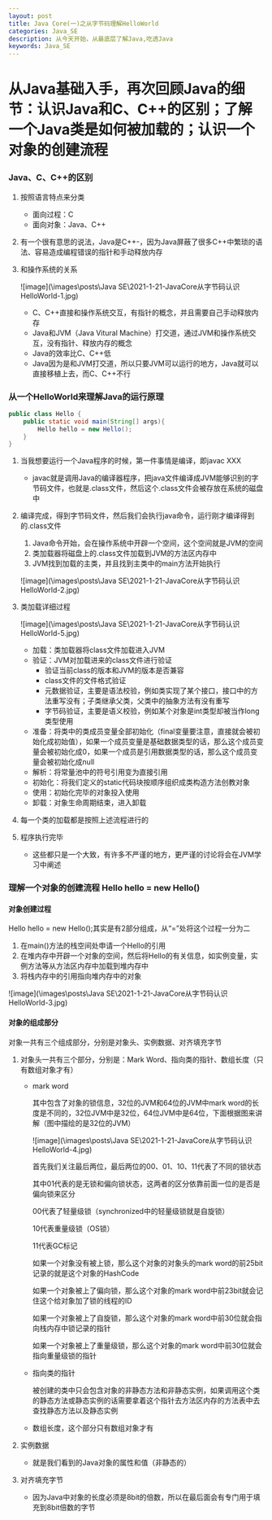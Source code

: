 ```yaml
---
layout: post
title: Java Core(一)之从字节码理解HelloWorld
categories: Java_SE
description: 从今天开始，从最底层了解Java,吃透Java
keywords: Java_SE
---
```


从Java基础入手，再次回顾Java的细节：认识Java和C、C++的区别；了解一个Java类是如何被加载的；认识一个对象的创建流程
======

### Java、C、C++的区别

1. 按照语言特点来分类

   - 面向过程：C
   - 面向对象：Java、C++

2. 有一个很有意思的说法，Java是C++-，因为Java屏蔽了很多C++中繁琐的语法、容易造成编程错误的指针和手动释放内存

3. 和操作系统的关系

   ![image](\images\posts\Java SE\2021-1-21-JavaCore从字节码认识HelloWorld-1.jpg)

   - C、C++直接和操作系统交互，有指针的概念，并且需要自己手动释放内存
   - Java和JVM（Java Vitural Machine）打交道，通过JVM和操作系统交互，没有指针、释放内存的概念
   - Java的效率比C、C++低
   - Java因为是和JVM打交道，所以只要JVM可以运行的地方，Java就可以直接移植上去，而C、C++不行

### 从一个HelloWorld来理解Java的运行原理

```java
public class Hello {
    public static void main(String[] args){
        Hello hello = new Hello();
    }
}
```

1. 当我想要运行一个Java程序的时候，第一件事情是编译，即javac XXX

   - javac就是调用Java的编译器程序，把java文件编译成JVM能够识别的字节码文件，也就是.class文件，然后这个.class文件会被存放在系统的磁盘中

2. 编译完成，得到字节码文件，然后我们会执行java命令，运行刚才编译得到的.class文件

   1. Java命令开始，会在操作系统中开辟一个空间，这个空间就是JVM的空间
   2. 类加载器将磁盘上的.class文件加载到JVM的方法区内存中
   3. JVM找到加载的主类，并且找到主类中的main方法开始执行

   ![image](\images\posts\Java SE\2021-1-21-JavaCore从字节码认识HelloWorld-2.jpg)

3. 类加载详细过程

   ![image](\images\posts\Java SE\2021-1-21-JavaCore从字节码认识HelloWorld-5.jpg)

   - 加载：类加载器将class文件加载进入JVM
   - 验证：JVM对加载进来的class文件进行验证
     - 验证当前class的版本和JVM的版本是否兼容
     - class文件的文件格式验证
     - 元数据验证，主要是语法校验，例如类实现了某个接口，接口中的方法重写没有；子类继承父类，父类中的抽象方法有没有重写
     - 字节码验证，主要是语义校验，例如某个对象是int类型却被当作long类型使用
   - 准备：将类中的类成员变量全部初始化（final变量要注意，直接就会被初始化成初始值），如果一个成员变量是基础数据类型的话，那么这个成员变量会被初始化成0，如果一个成员是引用数据类型的话，那么这个成员变量会被初始化成null
   - 解析：将常量池中的符号引用变为直接引用
   - 初始化：将我们定义的static代码块按顺序组织成<cinit>类构造方法创教对象
   - 使用：初始化完毕的对象投入使用
   - 卸载：对象生命周期结束，进入卸载

4. 每一个类的加载都是按照上述流程进行的

5. 程序执行完毕

   - 这些都只是一个大致，有许多不严谨的地方，更严谨的讨论将会在JVM学习中阐述

### 理解一个对象的创建流程     Hello hello = new Hello()

#### 对象创建过程

Hello hello = new Hello();其实是有2部分组成，从“=”处将这个过程一分为二

1. 在main()方法的栈空间处申请一个Hello的引用
2. 在堆内存中开辟一个对象的空间，然后将Hello的有关信息，如实例变量，实例方法等从方法区内存中加载到堆内存中
3. 将栈内存中的引用指向堆内存中的对象

![image](\images\posts\Java SE\2021-1-21-JavaCore从字节码认识HelloWorld-3.jpg)



#### 对象的组成部分

对象一共有三个组成部分，分别是对象头、实例数据、对齐填充字节

1. 对象头一共有三个部分，分别是：Mark Word、指向类的指针、数组长度（只有数组对象才有）

   - mark word

     其中包含了对象的锁信息，32位的JVM和64位的JVM中mark word的长度是不同的，32位JVM中是32位，64位JVM中是64位，下面根据图来讲解（图中描绘的是32位的JVM）

     ![image](\images\posts\Java SE\2021-1-21-JavaCore从字节码认识HelloWorld-4.jpg)

     首先我们关注最后两位，最后两位的00、01、10、11代表了不同的锁状态

     其中01代表的是无锁和偏向锁状态，这两者的区分依靠前面一位的是否是偏向锁来区分

     00代表了轻量级锁（synchronized中的轻量级锁就是自旋锁）

     10代表重量级锁（OS锁）

     11代表GC标记

     如果一个对象没有被上锁，那么这个对象的对象头的mark word的前25bit记录的就是这个对象的HashCode

     如果一个对象被上了偏向锁，那么这个对象的mark word中前23bit就会记住这个给对象加了锁的线程的ID

     如果一个对象被上了自旋锁，那么这个对象的mark word中前30位就会指向栈内存中锁记录的指针

     如果一个对象被上了重量级锁，那么这个对象的mark word中前30位就会指向重量级锁的指针

     

   - 指向类的指针

     被创建的类中只会包含对象的非静态方法和非静态实例，如果调用这个类的静态方法或静态实例的话需要拿着这个指针去方法区内存的方法表中去查找静态方法以及静态实例

     

   - 数组长度，这个部分只有数组对象才有

2. 实例数据

   - 就是我们看到的Java对象的属性和值（非静态的）

3. 对齐填充字节

   - 因为Java中对象的长度必须是8bit的倍数，所以在最后面会有专门用于填充到8bit倍数的字节


